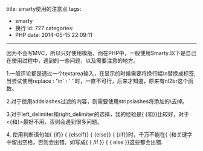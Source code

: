 title: smarty使用的注意点
tags:
  - smarty
  - 换行
id: 727
categories:
  - PHP
date: 2014-05-15 22:09:11
---

因为不会写MVC，所以只好使用模版，而在PHP中，一般使用Smarty.以下是自己在使用过程中，遇到的一些问题，以及需要注意的地方。

1.一般评论都是通过一个textarea输入，在显示的时候需要将换行幅\n替换成标签,当尝试使用replace : '\n' : '
''时，一直不可行，后来才知道，原来有nl2br这个函数。

2.对于使用addslashes过滤的内容，则需要使用stripslashes将添加的\去掉。

3.对于left_delimiter和right_delimiter的选择，我的经验是{ {和}}比较好，对于<{和}>最好不用，否则会遇到很多问题。

4\. 使用判断语句如{ {if}} { {elseif}} { {else}} { {/if}}时，千万不能在{ {和关键字中留出空格，否则会出错。如写成{ { /if }} { { else }}这些都会出错.